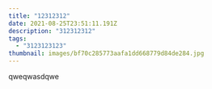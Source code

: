 ```yaml
---
title: "12312312"
date: 2021-08-25T23:51:11.191Z
description: "312312312"
tags:
  - "3123123123"
thumbnail: images/bf70c285773aafa1dd668779d84de284.jpg
---
```

qweqwasdqwe
